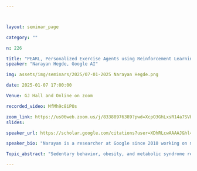 ```yaml
---



layout: seminar_page

category: ""

n: 226

title: "PEARL, Personalized Exercise Agents using Reinforcement Learning. "
speaker: "Narayan Hegde, Google AI"

img: assets/img/seminars/2025/07-01-2025 Narayan Hegde.png

date: 2025-01-07 17:00:00 

Venue: GJ Hall and Online on zoom

recorded_video: MfMh9c8iPOs

zoom_link: https://us06web.zoom.us/j/83388976389?pwd=XcpO3GhLxsR14a7SVbPx33HQQa1jbt.1 
slides: 

speaker_url: https://scholar.google.com/citations?user=XDhRLcwAAAAJ&hl=en

speaker_bio: "Narayan is a researcher at Google since 2010 working on multiple Google products & research topics. Narayan works across broad health AI topics ranging from medical imaging, digital health and LLMs for fitness coaching. Lately, he is working on LLM agent quality and understanding. Previously, Narayan graduated from IISc specializing in ML and Multicore compiler optimization."

Topic_abstract: "Sedentary behavior, obesity, and metabolic syndrome represent a significant global public health challenge.  This presentation explores how personalized nudges, delivered as pop-up notifications, offer a low-friction, effective strategy to promote increased physical activity.  Maintaining user engagement requires careful consideration of content, timing, and frequency personalization.  Current health apps often struggle with sustained user interest due to their static nature and lack of content adaptation.  PEARL, leveraging Large Language Models (LLMs) and Reinforcement Learning (RL), dynamically adjusts content and nudge timing based on individual walking patterns.  Our large-scale longitudinal user studies demonstrate that RL achieves a threefold improvement in effectiveness compared to rule-based and random nudge selection strategies commonly employed in existing health apps.  The presentation will also provide an overview of key research areas being pursued by Google Deepmind India, highlighting recent projects."

---
```

 
